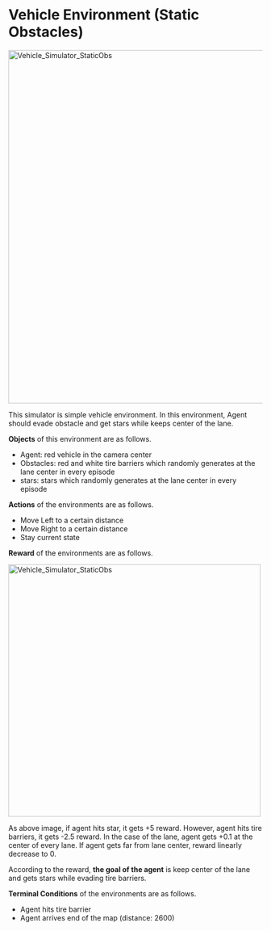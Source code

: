 # Vehicle Environment (Static Obstacles)

<img src="./Images/Vehicle_Simulator_static_sample_img.jpg" width="700" alt="Vehicle_Simulator_StaticObs" />

 

This simulator is simple vehicle environment. In this environment, Agent should evade obstacle and get stars while keeps center of the lane.



**Objects** of this environment are as follows.

- Agent: red vehicle in the camera center
- Obstacles: red and white tire barriers which randomly generates at the lane center in every episode
- stars: stars which randomly generates at the lane center in every episode





**Actions** of the environments are as follows.

- Move Left to a certain distance
- Move Right to a certain distance
- Stay current state





**Reward** of the environments are as follows.

<img src="./Images/Vehicle_environment_static_reward.png" width="500" alt="Vehicle_Simulator_StaticObs" />

As above image, if agent hits star, it gets +5 reward. However, agent hits tire barriers, it gets -2.5 reward. In the case of the lane, agent gets +0.1 at the center of every lane. If agent gets far from lane center, reward linearly decrease to 0.  

According to the reward, **the goal of the agent** is keep center of the lane and gets stars while evading tire barriers.



**Terminal Conditions** of the environments are as follows.

- Agent hits tire barrier
- Agent arrives end of the map (distance: 2600) 


